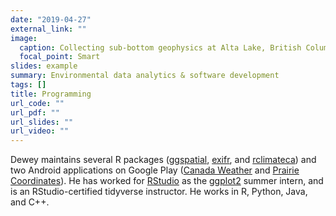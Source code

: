 ```yaml
---
date: "2019-04-27"
external_link: ""
image:
  caption: Collecting sub-bottom geophysics at Alta Lake, British Columbia.
  focal_point: Smart
slides: example
summary: Environmental data analytics & software development
tags: []
title: Programming
url_code: ""
url_pdf: ""
url_slides: ""
url_video: ""
---
```


Dewey maintains several R packages ([ggspatial](https://cran.r-project.org/package=ggspatial), [exifr](https://cran.r-project.org/package=exifr), and [rclimateca](https://cran.r-project.org/package=rclimateca)) and two Android applications on Google Play ([Canada Weather](https://play.google.com/store/apps/details?id=ca.fwe.caweather) and [Prairie Coordinates](https://play.google.com/store/apps/details?id=ca.fwe.pcoordplus)). He has worked for [RStudio](https://rstudio.com/) as the [ggplot2](https://ggplot2.tidyverse.org) summer intern, and is an RStudio-certified tidyverse instructor. He works in R, Python, Java, and C++.
